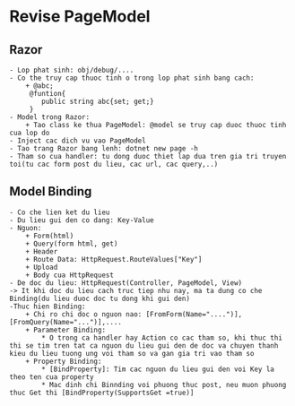 # Revise PageModel

## Razor
	- Lop phat sinh: obj/debug/....
	- Co the truy cap thuoc tinh o trong lop phat sinh bang cach:
		+ @abc;
		 @funtion{
			public string abc{set; get;}
		 }
	- Model trong Razor:
		+ Tao class ke thua PageModel: @model se truy cap duoc thuoc tinh cua lop do
	- Inject cac dich vu vao PageModel
	- Tao trang Razor bang lenh: dotnet new page -h
	- Tham so cua handler: tu dong duoc thiet lap dua tren gia tri truyen toi(tu cac form post du lieu, cac url, cac query,..)
## Model Binding
	- Co che lien ket du lieu
	- Du lieu gui den co dang: Key-Value
	- Nguon: 
		+ Form(html)
		+ Query(form html, get)
		+ Header
		+ Route Data: HttpRequest.RouteValues["Key"]
		+ Upload
		+ Body cua HttpRequest
	- De doc du lieu: HttpRequest(Controller, PageModel, View)
	-> It khi doc du lieu cach truc tiep nhu nay, ma ta dung co che Binding(du lieu duoc doc tu dong khi gui den)
	-Thuc hien Binding:
		+ Chi ro chi doc o nguon nao: [FromForm(Name="....")], [FromQuery(Name="...")],....
		+ Parameter Binding: 
			* O trong ca handler hay Action co cac tham so, khi thuc thi thi se tim tren tat ca nguon du lieu gui den de doc va chuyen thanh kieu du lieu tuong ung voi tham so va gan gia tri vao tham so			
		+ Property Binding:
			* [BindProperty]: Tim cac nguon du lieu gui den voi Key la theo ten cua property
			* Mac dinh chi Binnding voi phuong thuc post, neu muon phuong thuc Get thi [BindProperty(SupportsGet =true)]